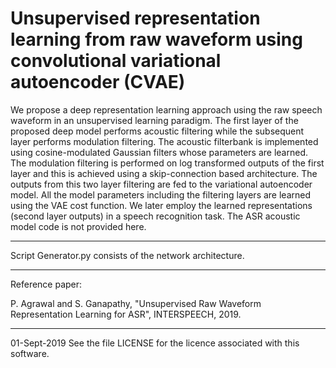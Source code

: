 # Unsupervised representation learning from raw waveform using convolutional variational autoencoder (CVAE)

We propose a deep representation learning approach using the raw speech waveform in an unsupervised learning paradigm. The first layer of the proposed deep model performs acoustic filtering while the subsequent layer performs modulation filtering. The acoustic filterbank is implemented using cosine-modulated Gaussian filters whose parameters are learned. The modulation filtering is performed on log transformed outputs of the first layer and this is achieved using a skip-connection based architecture. The outputs from this two layer filtering are fed to the variational autoencoder model. All the model parameters including the filtering layers are learned using the VAE cost function. 
We later employ the learned representations (second layer outputs) in a speech recognition task. The ASR acoustic model code is not provided here.

******************************************************************

Script Generator.py consists of the network architecture.

******************************************************************

Reference paper:

P. Agrawal and S. Ganapathy, "Unsupervised Raw Waveform Representation Learning for ASR", INTERSPEECH, 2019.

******************************************************************

01-Sept-2019 See the file LICENSE for the licence associated with this software.
